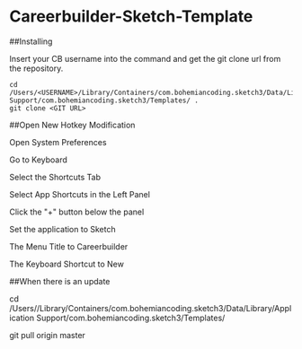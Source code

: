 Careerbuilder-Sketch-Template
=============================

##Installing

Insert your CB username into the command and get the git clone url from the repository.

	cd /Users/<USERNAME>/Library/Containers/com.bohemiancoding.sketch3/Data/Library/Application Support/com.bohemiancoding.sketch3/Templates/ .
	git clone <GIT URL>
  
##Open New Hotkey Modification

Open System Preferences

Go to Keyboard

Select the Shortcuts Tab

Select App Shortcuts in the Left Panel

Click the "+" button below the panel

Set the application to Sketch

The Menu Title to Careerbuilder

The Keyboard Shortcut to New
  
##When there is an update

  cd /Users/<USERNAME>/Library/Containers/com.bohemiancoding.sketch3/Data/Library/Application Support/com.bohemiancoding.sketch3/Templates/
  
  git pull origin master
